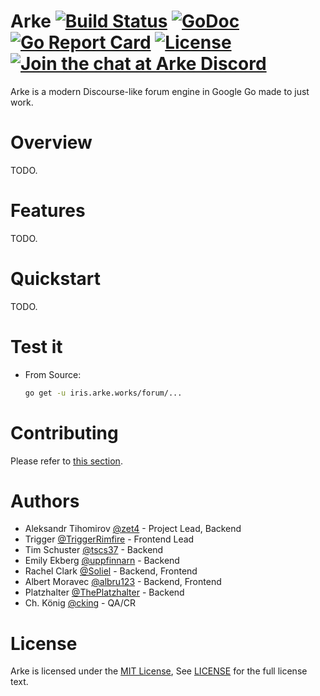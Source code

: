 # Arke [![Build Status](https://travis-ci.org/arke-works/arke.svg?branch=master)](https://travis-ci.org/arke-works/arke) [![GoDoc](https://godoc.org/iris.arke.works/forum?status.svg)](https://godoc.org/iris.arke.works/forum) [![Go Report Card](https://goreportcard.com/badge/iris.arke.works/forum)](https://goreportcard.com/report/iris.arke.works/forum) [![License](https://img.shields.io/badge/license-MIT-blue.svg)](https://github.com/arke-works/arke/blob/master/LICENSE) [![Join the chat at Arke Discord](https://img.shields.io/badge/style-Invite-7289DA.svg?style=flat&label=Discord)](https://discord.gg/nqEptQ3)


Arke is a modern Discourse-like forum engine in Google Go made to just work.

# Overview

TODO.

# Features

TODO.

# Quickstart

TODO.

# Test it

 -  From Source:

    ```bash
    go get -u iris.arke.works/forum/...
    ```

# Contributing

Please refer to [this section](https://github.com/arke-works/arke/blob/master/.github/CONTRIBUTING.md).

# Authors

- Aleksandr Tihomirov [@zet4](https://github.com/zet4) - Project Lead, Backend
- Trigger [@TriggerRimfire](https://github.com/TriggerRimfire) - Frontend Lead
- Tim Schuster [@tscs37](https://github.com/tscs37) - Backend
- Emily Ekberg [@uppfinnarn](https://github.com/uppfinnarn) - Backend
- Rachel Clark [@Soliel](https://github.com/Soliel) - Backend, Frontend
- Albert Moravec [@albru123](https://github.com/albru123) - Backend, Frontend
- Platzhalter [@ThePlatzhalter](https://github.com/ThePlatzhalter) - Backend
- Ch. König [@cking](https://github.com/cking) - QA/CR

# License

Arke is licensed under the [MIT License](https://opensource.org/licenses/mit-license.php), See [LICENSE](https://github.com/arke-works/arke/blob/master/LICENSE) for the full license text.
